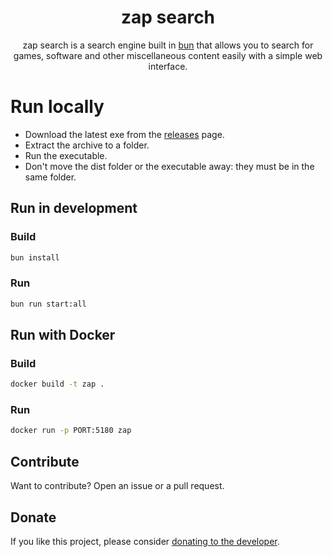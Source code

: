 <h1 style="text-align: center;">zap search</h1>

<p style="text-align: center;">zap search is a search engine built in <a href="https://bun.sh/docs/installation">bun</a> that allows you to search for games, software and other miscellaneous content easily with a simple web interface.</p>

# Run locally

- Download the latest exe from the [releases](https://github.com/letruxux/zap-search/releases) page.
- Extract the archive to a folder.
- Run the executable.
- Don't move the dist folder or the executable away: they must be in the same folder.

## Run in development

### Build

```bash
bun install
```

### Run

```bash
bun run start:all
```

## Run with Docker

### Build

```bash
docker build -t zap .
```

### Run

```bash
docker run -p PORT:5180 zap
```

## Contribute

Want to contribute? Open an issue or a pull request.

## Donate

If you like this project, please consider [donating to the developer](https://ko-fi.com/letruxux).
